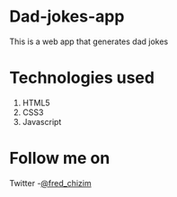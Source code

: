 # Dad-jokes-app
This is a web app that generates dad jokes

# Technologies used
1. HTML5
2. CSS3
3. Javascript

# Follow me on
Twitter -[@fred_chizim](https://www.twitter.com/fred_chizim "Fred")
